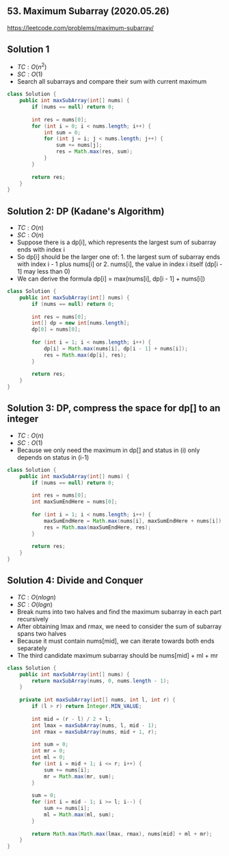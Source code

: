 ## 53. Maximum Subarray (2020.05.26)

https://leetcode.com/problems/maximum-subarray/

## Solution 1

- $TC:O(n^2)$
- $SC:O(1)$
- Search all subarrays and compare their sum with current maximum

```java
class Solution {
    public int maxSubArray(int[] nums) {
        if (nums == null) return 0;
        
        int res = nums[0];
        for (int i = 0; i < nums.length; i++) {
            int sum = 0;
            for (int j = i; j < nums.length; j++) {
                sum += nums[j];
                res = Math.max(res, sum);
            }
        }
        
        return res;
    }
}
```

## Solution 2: DP (Kadane's Algorithm)

- $TC:O(n)$
- $SC:O(n)$
- Suppose there is a dp[i], which represents the largest sum of subarray ends with index i
- So dp[i] should be the larger one of: 1. the largest sum of subarray ends with index i - 1 plus nums[i] or 2. nums[i], the value in index i itself (dp[i - 1] may less than 0)
- We can derive the formula dp[i] = max(nums[i], dp[i - 1] + nums[i])

```java
class Solution {
    public int maxSubArray(int[] nums) {
        if (nums == null) return 0;
        
        int res = nums[0];
        int[] dp = new int[nums.length];
        dp[0] = nums[0];
        
        for (int i = 1; i < nums.length; i++) {
            dp[i] = Math.max(nums[i], dp[i - 1] + nums[i]);
            res = Math.max(dp[i], res);
        }
        
        return res;
    }
}
```

## Solution 3: DP, compress the space for dp[] to an integer

- $TC:O(n)$
- $SC:O(1)$
- Because we only need the maximum in dp[] and status in (i) only depends on status in (i-1)

```java
class Solution {
    public int maxSubArray(int[] nums) {
        if (nums == null) return 0;
        
        int res = nums[0];
        int maxSumEndHere = nums[0];
        
        for (int i = 1; i < nums.length; i++) {
            maxSumEndHere = Math.max(nums[i], maxSumEndHere + nums[i]);
            res = Math.max(maxSumEndHere, res);
        }
        
        return res;
    }
}
```

## Solution 4: Divide and Conquer

- $TC:O(nlogn)$
- $SC:O(logn)$
- Break nums into two halves and find the maximum subarray in each part recursively
- After obtaining lmax and rmax, we need to consider the sum of subarray spans two halves
- Because it must contain nums[mid], we can iterate towards both ends separately
- The third candidate maximum subarray should be nums[mid] + ml + mr

```java
class Solution {
    public int maxSubArray(int[] nums) {
        return maxSubArray(nums, 0, nums.length - 1);
    }
    
    private int maxSubArray(int[] nums, int l, int r) {
        if (l > r) return Integer.MIN_VALUE;
        
        int mid = (r - l) / 2 + l;
        int lmax = maxSubArray(nums, l, mid - 1);
        int rmax = maxSubArray(nums, mid + 1, r);
        
        int sum = 0;
        int mr = 0;
        int ml = 0;
        for (int i = mid + 1; i <= r; i++) {
            sum += nums[i];
            mr = Math.max(mr, sum);
        }
        
        sum = 0;
        for (int i = mid - 1; i >= l; i--) {
            sum += nums[i];
            ml = Math.max(ml, sum);
        }
        
        return Math.max(Math.max(lmax, rmax), nums[mid] + ml + mr);
    }
}
```

